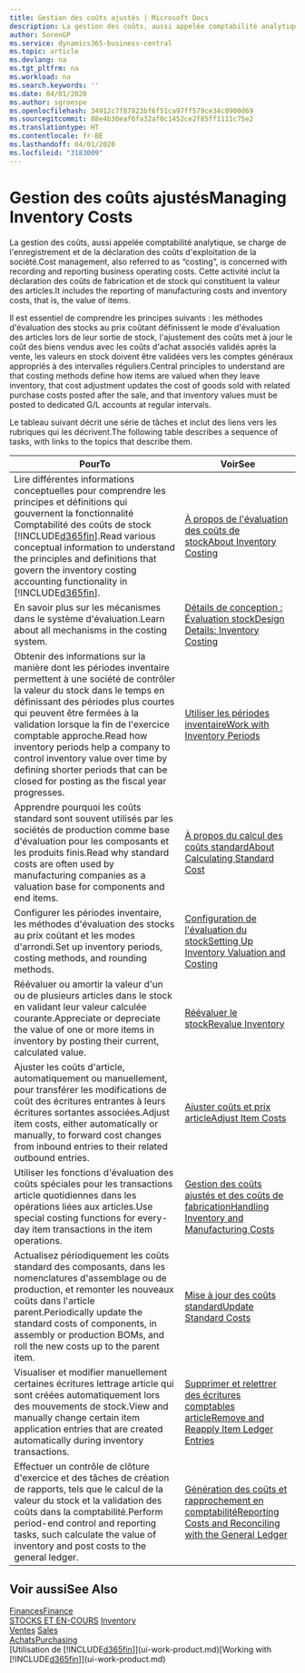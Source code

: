 ```yaml
---
title: Gestion des coûts ajustés | Microsoft Docs
description: La gestion des coûts, aussi appelée comptabilité analytique, se charge de l'enregistrement et de la déclaration des coûts d'exploitation de la société. Cette activité inclut la déclaration des coûts de fabrication et de stock qui constituent la valeur des articles.
author: SorenGP
ms.service: dynamics365-business-central
ms.topic: article
ms.devlang: na
ms.tgt_pltfrm: na
ms.workload: na
ms.search.keywords: ''
ms.date: 04/01/2020
ms.author: sgroespe
ms.openlocfilehash: 34912c7f87823bf6f51ca97ff579ce34c0900d69
ms.sourcegitcommit: 88e4b30eaf6fa32af0c1452ce2f85ff1111c75e2
ms.translationtype: HT
ms.contentlocale: fr-BE
ms.lasthandoff: 04/01/2020
ms.locfileid: "3183009"
---
```

# <a name="managing-inventory-costs"></a><span data-ttu-id="c21f3-104">Gestion des coûts ajustés</span><span class="sxs-lookup"><span data-stu-id="c21f3-104">Managing Inventory Costs</span></span>
<span data-ttu-id="c21f3-105">La gestion des coûts, aussi appelée comptabilité analytique, se charge de l'enregistrement et de la déclaration des coûts d'exploitation de la société.</span><span class="sxs-lookup"><span data-stu-id="c21f3-105">Cost management, also referred to as “costing”, is concerned with recording and reporting business operating costs.</span></span> <span data-ttu-id="c21f3-106">Cette activité inclut la déclaration des coûts de fabrication et de stock qui constituent la valeur des articles.</span><span class="sxs-lookup"><span data-stu-id="c21f3-106">It includes the reporting of manufacturing costs and inventory costs, that is, the value of items.</span></span>   

<span data-ttu-id="c21f3-107">Il est essentiel de comprendre les principes suivants : les méthodes d'évaluation des stocks au prix coûtant définissent le mode d'évaluation des articles lors de leur sortie de stock, l'ajustement des coûts met à jour le coût des biens vendus avec les coûts d'achat associés validés après la vente, les valeurs en stock doivent être validées vers les comptes généraux appropriés à des intervalles réguliers.</span><span class="sxs-lookup"><span data-stu-id="c21f3-107">Central principles to understand are that costing methods define how items are valued when they leave inventory, that cost adjustment updates the cost of goods sold with related purchase costs posted after the sale, and that inventory values must be posted to dedicated G/L accounts at regular intervals.</span></span>

<span data-ttu-id="c21f3-108">Le tableau suivant décrit une série de tâches et inclut des liens vers les rubriques qui les décrivent.</span><span class="sxs-lookup"><span data-stu-id="c21f3-108">The following table describes a sequence of tasks, with links to the topics that describe them.</span></span>

|<span data-ttu-id="c21f3-109">**Pour**</span><span class="sxs-lookup"><span data-stu-id="c21f3-109">**To**</span></span>|<span data-ttu-id="c21f3-110">**Voir**</span><span class="sxs-lookup"><span data-stu-id="c21f3-110">**See**</span></span>|  
|------------|-------------|  
|<span data-ttu-id="c21f3-111">Lire différentes informations conceptuelles pour comprendre les principes et définitions qui gouvernent la fonctionnalité Comptabilité des coûts de stock [!INCLUDE[d365fin](includes/d365fin_md.md)].</span><span class="sxs-lookup"><span data-stu-id="c21f3-111">Read various conceptual information to understand the principles and definitions that govern the inventory costing accounting functionality in [!INCLUDE[d365fin](includes/d365fin_md.md)].</span></span>|[<span data-ttu-id="c21f3-112">À propos de l'évaluation des coûts de stock</span><span class="sxs-lookup"><span data-stu-id="c21f3-112">About Inventory Costing</span></span>](finance-learn-about-costing.md)|  
|<span data-ttu-id="c21f3-113">En savoir plus sur les mécanismes dans le système d'évaluation.</span><span class="sxs-lookup"><span data-stu-id="c21f3-113">Learn about all mechanisms in the costing system.</span></span>|[<span data-ttu-id="c21f3-114">Détails de conception : Évaluation stock</span><span class="sxs-lookup"><span data-stu-id="c21f3-114">Design Details: Inventory Costing</span></span>](design-details-inventory-costing.md)|
|<span data-ttu-id="c21f3-115">Obtenir des informations sur la manière dont les périodes inventaire permettent à une société de contrôler la valeur du stock dans le temps en définissant des périodes plus courtes qui peuvent être fermées à la validation lorsque la fin de l'exercice comptable approche.</span><span class="sxs-lookup"><span data-stu-id="c21f3-115">Read how inventory periods help a company to control inventory value over time by defining shorter periods that can be closed for posting as the fiscal year progresses.</span></span>|[<span data-ttu-id="c21f3-116">Utiliser les périodes inventaire</span><span class="sxs-lookup"><span data-stu-id="c21f3-116">Work with Inventory Periods</span></span>](finance-how-to-work-with-inventory-periods.md)|
|<span data-ttu-id="c21f3-117">Apprendre pourquoi les coûts standard sont souvent utilisés par les sociétés de production comme base d'évaluation pour les composants et les produits finis.</span><span class="sxs-lookup"><span data-stu-id="c21f3-117">Read why standard costs are often used by manufacturing companies as a valuation base for components and end items.</span></span>|[<span data-ttu-id="c21f3-118">À propos du calcul des coûts standard</span><span class="sxs-lookup"><span data-stu-id="c21f3-118">About Calculating Standard Cost</span></span>](finance-about-calculating-standard-cost.md)|
|<span data-ttu-id="c21f3-119">Configurer les périodes inventaire, les méthodes d'évaluation des stocks au prix coûtant et les modes d'arrondi.</span><span class="sxs-lookup"><span data-stu-id="c21f3-119">Set up inventory periods, costing methods, and rounding methods.</span></span>|[<span data-ttu-id="c21f3-120">Configuration de l'évaluation du stock</span><span class="sxs-lookup"><span data-stu-id="c21f3-120">Setting Up Inventory Valuation and Costing</span></span>](finance-set-up-inventory-valuation-and-costing.md)|
|<span data-ttu-id="c21f3-121">Réévaluer ou amortir la valeur d'un ou de plusieurs articles dans le stock en validant leur valeur calculée courante.</span><span class="sxs-lookup"><span data-stu-id="c21f3-121">Appreciate or depreciate the value of one or more items in inventory by posting their current, calculated value.</span></span>|[<span data-ttu-id="c21f3-122">Réévaluer le stock</span><span class="sxs-lookup"><span data-stu-id="c21f3-122">Revalue Inventory</span></span>](inventory-how-revalue-inventory.md)|
|<span data-ttu-id="c21f3-123">Ajuster les coûts d'article, automatiquement ou manuellement, pour transférer les modifications de coût des écritures entrantes à leurs écritures sortantes associées.</span><span class="sxs-lookup"><span data-stu-id="c21f3-123">Adjust item costs, either automatically or manually, to forward cost changes from inbound entries to their related outbound entries.</span></span>|[<span data-ttu-id="c21f3-124">Ajuster coûts et prix article</span><span class="sxs-lookup"><span data-stu-id="c21f3-124">Adjust Item Costs</span></span>](inventory-how-adjust-item-costs.md)|
|<span data-ttu-id="c21f3-125">Utiliser les fonctions d'évaluation des coûts spéciales pour les transactions article quotidiennes dans les opérations liées aux articles.</span><span class="sxs-lookup"><span data-stu-id="c21f3-125">Use special costing functions for every-day item transactions in the item operations.</span></span>|[<span data-ttu-id="c21f3-126">Gestion des coûts ajustés et des coûts de fabrication</span><span class="sxs-lookup"><span data-stu-id="c21f3-126">Handling Inventory and Manufacturing Costs</span></span>](finance-handle-inventory-and-manufacturing-costs.md)|  
|<span data-ttu-id="c21f3-127">Actualisez périodiquement les coûts standard des composants, dans les nomenclatures d'assemblage ou de production, et remonter les nouveaux coûts dans l'article parent.</span><span class="sxs-lookup"><span data-stu-id="c21f3-127">Periodically update the standard costs of components, in assembly or production BOMs, and roll the new costs up to the parent item.</span></span>|[<span data-ttu-id="c21f3-128">Mise à jour des coûts standard</span><span class="sxs-lookup"><span data-stu-id="c21f3-128">Update Standard Costs</span></span>](finance-how-to-update-standard-costs.md)|
|<span data-ttu-id="c21f3-129">Visualiser et modifier manuellement certaines écritures lettrage article qui sont créées automatiquement lors des mouvements de stock.</span><span class="sxs-lookup"><span data-stu-id="c21f3-129">View and manually change certain item application entries that are created automatically during inventory transactions.</span></span>|[<span data-ttu-id="c21f3-130">Supprimer et relettrer des écritures comptables article</span><span class="sxs-lookup"><span data-stu-id="c21f3-130">Remove and Reapply Item Ledger Entries</span></span>](finance-how-to-remove-and-reapply-item-entries.md)|
|<span data-ttu-id="c21f3-131">Effectuer un contrôle de clôture d'exercice et des tâches de création de rapports, tels que le calcul de la valeur du stock et la validation des coûts dans la comptabilité.</span><span class="sxs-lookup"><span data-stu-id="c21f3-131">Perform period-end control and reporting tasks, such calculate the value of inventory and post costs to the general ledger.</span></span>|[<span data-ttu-id="c21f3-132">Génération des coûts et rapprochement en comptabilité</span><span class="sxs-lookup"><span data-stu-id="c21f3-132">Reporting Costs and Reconciling with the General Ledger</span></span>](finance-report-costs-and-reconcile-with-the-general-ledger.md)|

## <a name="see-also"></a><span data-ttu-id="c21f3-133">Voir aussi</span><span class="sxs-lookup"><span data-stu-id="c21f3-133">See Also</span></span>  
 [<span data-ttu-id="c21f3-134">Finances</span><span class="sxs-lookup"><span data-stu-id="c21f3-134">Finance</span></span>](finance.md)  
 <span data-ttu-id="c21f3-135">[STOCKS ET EN-COURS](inventory-manage-inventory.md) </span><span class="sxs-lookup"><span data-stu-id="c21f3-135">[Inventory](inventory-manage-inventory.md) </span></span>  
 <span data-ttu-id="c21f3-136">[Ventes](sales-manage-sales.md) </span><span class="sxs-lookup"><span data-stu-id="c21f3-136">[Sales](sales-manage-sales.md) </span></span>  
 [<span data-ttu-id="c21f3-137">Achats</span><span class="sxs-lookup"><span data-stu-id="c21f3-137">Purchasing</span></span>](purchasing-manage-purchasing.md)  
 <span data-ttu-id="c21f3-138">[Utilisation de [!INCLUDE[d365fin](includes/d365fin_md.md)]](ui-work-product.md)</span><span class="sxs-lookup"><span data-stu-id="c21f3-138">[Working with [!INCLUDE[d365fin](includes/d365fin_md.md)]](ui-work-product.md)</span></span>
